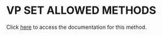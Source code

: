 <!---->
# VP SET ALLOWED METHODS

Click [here](https://developer.4d.com/docs/20/ViewPro/method-list#vp-set-allowed-methods) to access the documentation for this method.

